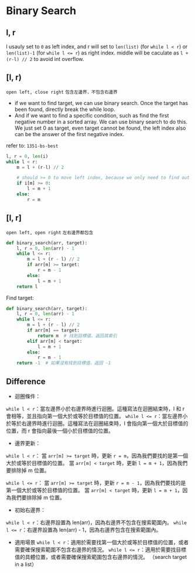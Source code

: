 # Binary Search

## l, r
l usauly set to `0` as left index, and r will set to `len(list)` (for `while l < r`) or `len(list)-1` (for `while l <= r`) as right index.
middle will be caculate as `l + (r-l) // 2` to avoid int overflow.

## [l, r)
`open left, close right`
`包含左邊界，不包含右邊界`
- if we want to find target, we can use binary search. Once the target has been found, directly break the while loop.
- And if we want to find a specific condition, such as find the first negative number in a sorted array. We can use binary search to do this. We just set 0 as target, even target cannot be found, the left index also can be the answer of the first negative index.

refer to: `1351-bs-best`
```python
l, r = 0, len(i)
while l < r:
    m = l + (r-l) // 2

    # should >= 0 to move left index, because we only need to find out the first negative num
    if i[m] >= 0:
        l = m + 1
    else:
        r = m
```

## [l, r]
`open left, open right`
`左右邊界都包含`

```python
def binary_search(arr, target):
    l, r = 0, len(arr) - 1
    while l <= r:
        m = l + (r - l) // 2
        if arr[m] >= target:
            r = m - 1
        else:
            l = m + 1
    return l
```

Find target:
```python
def binary_search(arr, target):
    l, r = 0, len(arr) - 1
    while l <= r:
        m = l + (r - l) // 2
        if arr[m] == target:
            return m  # 找到目標值，返回其索引
        elif arr[m] < target:
            l = m + 1
        else:
            r = m - 1
    return -1  # 如果沒有找到目標值，返回 -1
```


## Difference

- 迴圈條件：

`while l < r`：當左邊界小於右邊界時進行迴圈。這種寫法在迴圈結束時，l 和 r 會相等，並且指向第一個大於或等於目標值的位置。
`while l <= r`：當左邊界小於等於右邊界時進行迴圈。這種寫法在迴圈結束時，l 會指向第一個大於目標值的位置，而 r 會指向最後一個小於目標值的位置。

- 邊界更新：

`while l < r`：
當 `arr[m] >= target` 時，更新 `r = m`，因為我們要找的是第一個大於或等於目標值的位置。
當 `arr[m] < target` 時，更新 `l = m + 1`，因為我們要排除掉 m 位置。

`while l <= r`：
當 `arr[m] >= target` 時，更新 `r = m - 1`，因為我們要找的是第一個大於或等於目標值的位置。
當 `arr[m] < target` 時，更新 `l = m + 1`，因為我們要排除掉 m 位置。

- 初始右邊界：

`while l < r`：右邊界設置為 len(arr)，因為右邊界不包含在搜索範圍內。
`while l <= r`：右邊界設置為 len(arr) - 1，因為右邊界包含在搜索範圍內。


- 適用場景
`while l < r`：適用於需要找第一個大於或等於目標值的位置，或者需要確保搜索範圍不包含右邊界的情況。
`while l <= r`：適用於需要找目標值的具體位置，或者需要確保搜索範圍包含右邊界的情況。 （search target in a list）